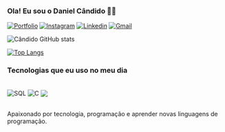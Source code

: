 ### Ola! Eu sou o Daniel Cândido 🖐🏻

[![Portfolio](https://img.shields.io/badge/website-000000?style=for-the-badge&logo=About.me&logoColor=white)](https://daniel-candido.netlify.app/)
[![Instagram](https://img.shields.io/badge/Instagram-E4405F?style=for-the-badge&logo=instagram&logoColor=white)](https://www.instagram.com/odaniel.candido/)
[![Linkedin](https://img.shields.io/badge/LinkedIn-0077B5?style=for-the-badge&logo=linkedin&logoColor=white)]()
[![Gmail](https://img.shields.io/badge/Gmail-D14836?style=for-the-badge&logo=gmail&logoColor=white)](mailto:dev.candidosilva@gmail.com?subject=&body=)

![Cândido GitHub stats](https://github-readme-stats.vercel.app/api?username=devcardososilva&show_icons=true&theme=radical)

[![Top Langs](https://github-readme-stats.vercel.app/api/top-langs/?username=devcardososilva)](https://github.com/anuraghazra/github-readme-stats)

### Tecnologias que eu uso no meu dia 
<div style="display: inline_block"><br/>
  <img align="center" alt="SQL" src="https://img.shields.io/badge/MySQL-00000F?style=for-the-badge&logo=mysql&logoColor=white" />
  <img align="center" alt="C" src="https://img.shields.io/badge/C-00599C?style=for-the-badge&logo=c&logoColor=white" />
  <img align="center" alt+="Python" src="https://img.shields.io/badge/Python-14354C?style=for-the-badge&logo=python&logoColor=white" />
</div><br/>

Apaixonado por tecnologia, programação e aprender novas linguagens de programação.
